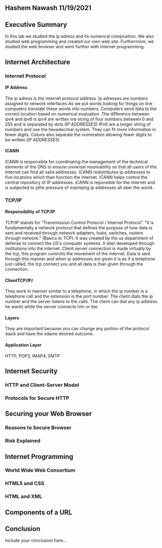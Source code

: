 ## Hashem Nawash 11/19/2021

## Executive Summary 
In this lab we studied the ip adress and its numerical composition. We also studied web programming and created our own web site. Furthermore, we studied the web browser and went further with internet programming.

## Internet Architecture
### Internet Protocol
#### IP Address
The ip adress is the internet protocol address. Ip adresses are numbers assigned to network interfaces.As we put words looking for things on line computers translate these words into numbers. Computers send data to the correct location based on numerical evaluation. The difference between ipv4 and ipv6 is ipv4 are written ina string of four numbers between 0 and 255 and is separated by dots.(IP ADDRESSES)  IPv6 are a longer string of numbers and use the hexadecimal system. They can fit more information in fewer digits. Colons also separate the numeration allowing fewer digits to be written.(IP ADDRESSES) 
#### ICANN
ICANN is responsible for coordinating the management of the technical elements of the DNS to ensure universal resolvability so that all users of the Internet can find all valid addresses. ICANN redistributes ip addresses to five locations which than function the internet. ICANN helps control the central repository of IP addresses. iCANN is reponsible for the internet and is subjected to pthe pressure of maintaing ip addresses all ober the world. 

### TCP/IP
#### Responsibility of TCP/IP
TCP/IP stands for “Transmission Control Protocol / Internet Protocol”. "It is fundamentally a network protocol that defines the purpose of how data is sent and received through network adapters, hubs, switches, routers through network." (Basics to TCP). It was created by the us department of defense to connect the US's computer systems. It later developed through institutions into the internet. Client server connection is made virtually by the tcp, this program controlls the movement of the internet. Data is sent through this manner and when ip addresses are given it is as if a telephone just called, the tcp connect you and all data is than given through the connection. 
#### ClientTCP/IP/
They work in manner similar to a telephone, in  which the ip number is a telephone call and the extension is the port number. The client dials the ip number and the server listens to the calls. The client can dial any ip address he wants while the server connects him or her. 

#### Layers
They are important because you can change any portion of the protocol stack and have the sdame desired outcome. 
#### Application Layer
HTTP, POP3, IMAP4, SMTP

## Internet Security
### HTTP and Client-Server Model
### Protocols for Secure HTTP

## Securing your Web Browser
### Reasons to Secure Browser
### Risk Explained

## Internet Programming
### World Wide Web Consortium
### HTML5 and CSS
### HTML and XML

## Components of a URL

## Conclusion
Include your conclusion here...
